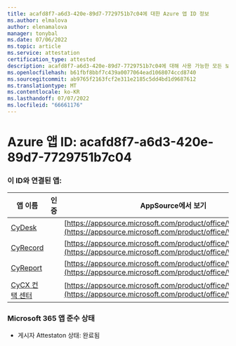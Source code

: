 ```yaml
---
title: acafd8f7-a6d3-420e-89d7-7729751b7c04에 대한 Azure 앱 ID 정보
ms.author: elmalova
author: elenamalova
manager: tonybal
ms.date: 07/06/2022
ms.topic: article
ms.service: attestation
certification_type: attested
description: acafd8f7-a6d3-420e-89d7-7729751b7c04에 대해 사용 가능한 모든 보안 및 규정 준수 정보입니다.
ms.openlocfilehash: b61fbf8bbf7c439a0077064ead1068074ccd8740
ms.sourcegitcommit: ab9765f2163fcf2e311e2185c5dd4bd1d9687612
ms.translationtype: MT
ms.contentlocale: ko-KR
ms.lasthandoff: 07/07/2022
ms.locfileid: "66661176"
---
```

# <a name="azure-app-id-acafd8f7-a6d3-420e-89d7-7729751b7c04"></a>Azure 앱 ID: acafd8f7-a6d3-420e-89d7-7729751b7c04


### <a name="apps-associated-with-this-id"></a>이 ID와 연결된 앱:
| **앱 이름** | **인증** | **AppSource에서 보기** |
|--------------|---------------|-----------------------|
| [CyDesk](../forward/WA200004281.md) |  | [https://appsource.microsoft.com/product/office/WA200004281](https://appsource.microsoft.com/product/office/WA200004281) |
| [CyRecord](../forward/WA200004280.md) |  | [https://appsource.microsoft.com/product/office/WA200004280](https://appsource.microsoft.com/product/office/WA200004280) |
| [CyReport](../forward/WA200004272.md) |  | [https://appsource.microsoft.com/product/office/WA200004272](https://appsource.microsoft.com/product/office/WA200004272) |
| [CyCX 컨택 센터](../forward/WA200004350.md) |  | [https://appsource.microsoft.com/product/office/WA200004350](https://appsource.microsoft.com/product/office/WA200004350) |

### <a name="microsoft-365-app-compliance-status"></a>Microsoft 365 앱 준수 상태
- 게시자 Attestaton 상태: 완료됨
